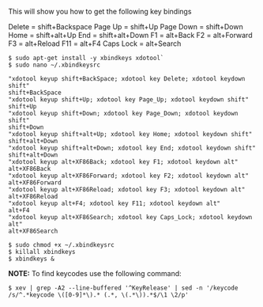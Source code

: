 This will show you how to get the following key bindings

Delete = shift+Backspace
Page Up = shift+Up
Page Down = shift+Down
Home = shift+alt+Up
End = shift+alt+Down
F1 = alt+Back
F2 = alt+Forward
F3 = alt+Reload
F11 = alt+F4
Caps Lock = alt+Search


  ```
  $ sudo apt-get install -y xbindkeys xdotool`
  $ sudo nano ~/.xbindkeysrc
  ```

  ```
  "xdotool keyup shift+BackSpace; xdotool key Delete; xdotool keydown shift"
  shift+BackSpace
  "xdotool keyup shift+Up; xdotool key Page_Up; xdotool keydown shift"
  shift+Up
  "xdotool keyup shift+Down; xdotool key Page_Down; xdotool keydown shift"
  shift+Down
  "xdotool keyup shift+alt+Up; xdotool key Home; xdotool keydown shift"
  shift+alt+Down
  "xdotool keyup shift+alt+Down; xdotool key End; xdotool keydown shift"
  shift+alt+Down
  "xdotool keyup alt+XF86Back; xdotool key F1; xdotool keydown alt"
  alt+XF86Back
  "xdotool keyup alt+XF86Forward; xdotool key F2; xdotool keydown alt"
  alt+XF86Forward
  "xdotool keyup alt+XF86Reload; xdotool key F3; xdotool keydown alt"
  alt+XF86Reload
  "xdotool keyup alt+F4; xdotool key F11; xdotool keydown alt"
  alt+F4
  "xdotool keyup alt+XF86Search; xdotool key Caps_Lock; xdotool keydown alt"
  alt+XF86Search
  ```

  ```
  $ sudo chmod +x ~/.xbindkeysrc
  $ killall xbindkeys
  $ xbindkeys &
  ```

**NOTE:** To find keycodes use the following command:

`$ xev | grep -A2 --line-buffered '^KeyRelease' | sed -n '/keycode /s/^.*keycode \([0-9]*\).* (.*, \(.*\)).*$/\1 \2/p'`
